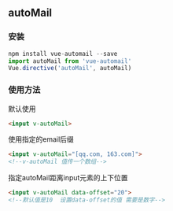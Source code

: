## autoMail

### 安装

```js
npm install vue-automail --save
import autoMail from 'vue-automail'
Vue.directive('autoMail', autoMail)
```

### 使用方法

默认使用
```html
<input v-autoMail>
```

使用指定的email后缀
```html
<input v-autoMail="[qq.com, 163.com]">
<!--v-autoMail 值传一个数组-->
```

指定autoMail距离input元素的上下位置
```html
<input v-autoMail data-offset="20">
<!--默认值是10  设置data-offset的值 需要是数字-->
```